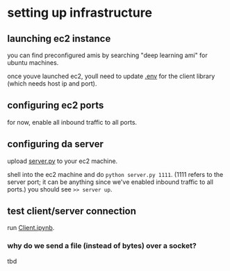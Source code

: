 # setting up infrastructure

## launching ec2 instance
you can find preconfigured amis by searching "deep learning ami" for ubuntu machines.

once youve launched ec2, youll need to update [.env](https://github.com/mynameisvinn/PieKick/blob/master/.env) for the client library (which needs host ip and port).

## configuring ec2 ports
for now, enable all inbound traffic to all ports.

## configuring da server
upload [server.py](https://github.com/mynameisvinn/PieKick/blob/master/connection/server.py) to your ec2 machine. 

shell into the ec2 machine and do `python server.py 1111`. (1111 refers to the server port; it can be anything since we've enabled inbound traffic to all ports.) you should see `>> server up`.

## test client/server connection
run [Client.ipynb](https://github.com/mynameisvinn/PieKick/blob/master/connection/Client.ipynb).

### why do we send a file (instead of bytes) over a socket?
tbd